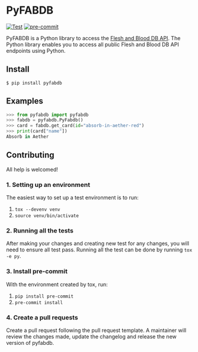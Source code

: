 # PyFABDB
[![Test](https://github.com/GonzalezAndrew/pyfabdb/actions/workflows/test.yml/badge.svg?branch=master)](https://github.com/GonzalezAndrew/pyfabdb/actions/workflows/test.yml)
[![pre-commit](https://github.com/GonzalezAndrew/pyfabdb/actions/workflows/pre-commit.yml/badge.svg?branch=master)](https://github.com/GonzalezAndrew/pyfabdb/actions/workflows/pre-commit.yml)

PyFABDB is a Python library to access the [Flesh and Blood DB API](https://fabdb.net/resources/api). The Python library enables you to access all public Flesh and Blood DB API endpoints using Python. 

## Install
```
$ pip install pyfabdb
```

## Examples

```python
>>> from pyfabdb import pyfabdb
>>> fabdb = pyfabdb.PyFabdb()
>>> card = fabdb.get_card(id="absorb-in-aether-red")
>>> print(card["name"])
Absorb in Aether
```

## Contributing
All help is welcomed! 

### 1. Setting up an environment
The easiest way to set up a test environment is to run:

1. `tox --devenv venv`
2. `source venv/bin/activate`

### 2. Running all the tests
After making your changes and creating new test for any changes, you will need to ensure all test pass. Running all the test can be done by running `tox -e py`. 

### 3. Install pre-commit
With the environment created by tox, run:

1. `pip install pre-commit`
2. `pre-commit install`

### 4. Create a pull requests
Create a pull request following the pull request template. A maintainer will review the changes made, update the changelog and release the new version of pyfabdb.

